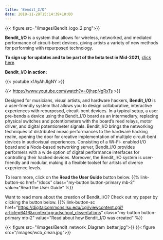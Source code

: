```yaml
---
title: 'Bendit_I/O'
date: 2018-11-28T15:14:39+10:00
---
```

{{< figure src="/images/Bendit_logo_2.png">}}

**Bendit_I/O** is a system that allows for wireless, networked, and mediated performance of circuit-bent devices, giving artists a variety of new methods for performing with repurposed technology.

**To sign up for updates and to be part of the beta test in Mid-2021,** [click here](https://docs.google.com/forms/d/e/1FAIpQLScq1p-MSwKU6qBkzLErAxHGKzmAEvX7mPkrRhukWIX4s02EVQ/viewform?usp=sf_link).

**Bendit_I/O in action:**

{{< youtube x1AyAhJIgNY >}}

{{< https://www.youtube.com/watch?v=OjhspNgRxTs >}}
 

Designed for musicians, visual artists, and hardware hackers, **Bendit_I/O** is a user-friendly system that allows you to design collaborative, interactive experiences with repurposed, circuit-bent devices. In a typical setup, a user pre-bends a device using the Bendit_I/O board as an intermediary, replacing physical switches and potentiometers with the board’s reed relays, motor driver, and digital potentiometer signals. Bendit_I/O brings the networking techniques of distributed music performances to the hardware hacking realm, opening the door for creative implementation of multiple circuit-bent devices in audiovisual experiences. Consisting of a Wi-Fi- enabled I/O board and a Node-based networking server, Bendit_I/O provides performers with a wide option of digital performance interfaces for controlling their hacked devices. Moreover, the Bendit_I/O system is user-friendly and modular, making it a flexible toolset for artists of diverse experience levels.

To learn more, click on the **Read the User Guide** button below.
{{% link-button-sc href="/docs" class="my-button button-primary mb-2" value="Read the User Guide" %}}

Want to read more about the creation of Bendit_I/O? Check out my paper by clicking the button below.
{{% link-button-sc href="https://digitalcommons.lsu.edu/cgi/viewcontent.cgi?article=6416&context=gradschool_dissertations" class="my-button button-primary mb-2" value="Read about how Bendit_I/O was created" %}}

{{< figure src="/images/BendIt_network_Diagram_better.jpg">}}
{{< figure src="/images/wcb_clean.jpg">}}